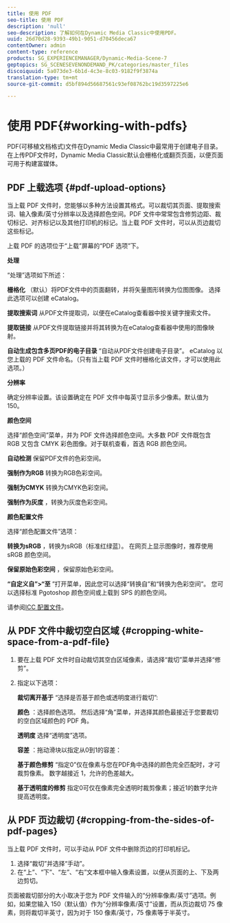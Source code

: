 ```yaml
---
title: 使用 PDF
seo-title: 使用 PDF
description: 'null'
seo-description: 了解如何在Dynamic Media Classic中使用PDF。
uuid: 26d70d28-9393-49b1-9051-d70456deca67
contentOwner: admin
content-type: reference
products: SG_EXPERIENCEMANAGER/Dynamic-Media-Scene-7
geptopics: SG_SCENESEVENONDEMAND_PK/categories/master_files
discoiquuid: 5a073de3-6b1d-4c3e-8c03-9182f9f3874a
translation-type: tm+mt
source-git-commit: d5bf894d56687561c93ef08762bc19d3597225e6

---
```



# 使用 PDF{#working-with-pdfs}

PDF(可移植文档格式)文件在Dynamic Media Classic中最常用于创建电子目录。 在上传PDF文件时，Dynamic Media Classic默认会栅格化或翻页页面，以便页面可用于构建富媒体。

## PDF 上载选项 {#pdf-upload-options}

当上载 PDF 文件时，您能够以多种方法设置其格式。可以裁切其页面、提取搜索词、输入像素/英寸分辨率以及选择颜色空间。PDF 文件中常常包含修剪边距、裁切标记、对齐标记以及其他打印机的标记。当上载 PDF 文件时，可以从页边裁切这些标记。

上载 PDF 的选项位于“上载”屏幕的“PDF 选项”下。

**处理**

“处理”选项如下所述：

**栅格化** （默认）将PDF文件中的页面翻转，并将矢量图形转换为位图图像。 选择此选项可以创建 eCatalog。

**提取搜索词** 从PDF文件提取词，以便在eCatalog查看器中按关键字搜索文件。

**提取链接** 从PDF文件提取链接并将其转换为在eCatalog查看器中使用的图像映射。

**自动生成包含多页PDF的电子目录** “自动从PDF文件创建电子目录”。 eCatalog 以您上载的 PDF 文件命名。（只有当上载 PDF 文件时栅格化该文件，才可以使用此选项。）

**分辨率**

确定分辨率设置。该设置确定在 PDF 文件中每英寸显示多少像素。默认值为 150。

**颜色空间**

选择“颜色空间”菜单，并为 PDF 文件选择颜色空间。大多数 PDF 文件既包含 RGB 又包含 CMYK 彩色图像。对于联机查看，首选 RGB 颜色空间。

**自动检测** 保留PDF文件的色彩空间。

**强制作为RGB** 转换为RGB色彩空间。

**强制为CMYK** 转换为CMYK色彩空间。

**强制作为灰度** ，转换为灰度色彩空间。

**颜色配置文件**

选择“颜色配置文件”选项：

**转换为sRGB** ，转换为sRGB（标准红绿蓝）。 在网页上显示图像时，推荐使用 sRGB 颜色空间。

**保留原始色彩空间** ，保留原始色彩空间。

**“自定义自”>“至** ”打开菜单，因此您可以选择“转换自”和“转换为色彩空间”。 您可以选择标准 Pgotoshop 颜色空间或上载到 SPS 的颜色空间。

请参阅[ICC 配置文件](icc-profiles.md#icc_profiles)。

## 从 PDF 文件中裁切空白区域 {#cropping-white-space-from-a-pdf-file}

1. 要在上载 PDF 文件时自动裁切其空白区域像素，请选择“裁切”菜单并选择“修剪”。
1. 指定以下选项：

   **裁切离开基于** “选择是否基于颜色或透明度进行裁切”:

   **颜色** ：选择颜色选项。 然后选择“角”菜单，并选择其颜色最接近于您要裁切的空白区域颜色的 PDF 角。

   **透明度** 选择“透明度”选项。

   **容差** ：拖动滑块以指定从0到1的容差：

   **基于颜色修剪** “指定0”仅在像素与您在PDF角中选择的颜色完全匹配时，才可裁剪像素。 数字越接近 1，允许的色差越大。

   **基于透明度的修剪** 指定0可仅在像素完全透明时裁剪像素；接近1的数字允许提高透明度。

## 从 PDF 页边裁切 {#cropping-from-the-sides-of-pdf-pages}

当上载 PDF 文件时，可以手动从 PDF 文件中删除页边的打印机标记。

1. 选择“裁切”并选择“手动”。
1. 在“上”、“下”、“左”、“右”文本框中输入像素设置，以便从页面的上、下及两边剪切。

页面被裁切部分的大小取决于您为 PDF 文件输入的“分辨率像素/英寸”选项。例如，如果您输入 150（默认值）作为“分辨率像素/英寸”设置，而从页边裁切 75 像素，则将裁切半英寸，因为对于 150 像素/英寸，75 像素等于半英寸。
